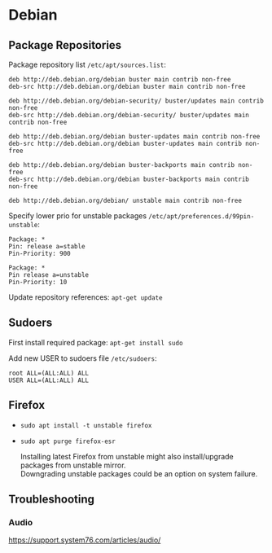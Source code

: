 # Debian

## Package Repositories

Package repository list `/etc/apt/sources.list`:

```
deb http://deb.debian.org/debian buster main contrib non-free
deb-src http://deb.debian.org/debian buster main contrib non-free

deb http://deb.debian.org/debian-security/ buster/updates main contrib non-free
deb-src http://deb.debian.org/debian-security/ buster/updates main contrib non-free

deb http://deb.debian.org/debian buster-updates main contrib non-free
deb-src http://deb.debian.org/debian buster-updates main contrib non-free

deb http://deb.debian.org/debian buster-backports main contrib non-free
deb-src http://deb.debian.org/debian buster-backports main contrib non-free

deb http://deb.debian.org/debian/ unstable main contrib non-free
```

Specify lower prio for unstable packages `/etc/apt/preferences.d/99pin-unstable`:

```
Package: *
Pin: release a=stable
Pin-Priority: 900

Package: *
Pin release a=unstable
Pin-Priority: 10
```

Update repository references: `apt-get update`

## Sudoers

First install required package: `apt-get install sudo`

Add new USER to sudoers file `/etc/sudoers`:  

```
root ALL=(ALL:ALL) ALL
USER ALL=(ALL:ALL) ALL
```

## Firefox

* `sudo apt install -t unstable firefox`
* `sudo apt purge firefox-esr`

	Installing latest Firefox from unstable might also install/upgrade packages from unstable mirror.  
	Downgrading unstable packages could be an option on system failure.

## Troubleshooting

### Audio

https://support.system76.com/articles/audio/
